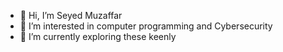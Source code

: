- 👋 Hi, I’m Seyed Muzaffar
- 👀 I’m interested in computer programming and Cybersecurity
- 🌱 I’m currently exploring these keenly

<!---
iamMseyed/iamMseyed is a ✨ special ✨ repository because its `README.md` (this file) appears on your GitHub profile.
You can click the Preview link to take a look at your changes.
--->
